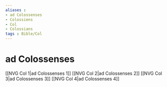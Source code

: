 ```yaml
---
aliases : 
- ad Colossenses
- Colossiens
- Col
- Colossians
tags : Bible/Col
---
```


# ad Colossenses

[[NVG Col 1|ad Colossenses 1]]
[[NVG Col 2|ad Colossenses 2]]
[[NVG Col 3|ad Colossenses 3]]
[[NVG Col 4|ad Colossenses 4]]
